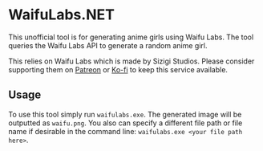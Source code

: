 ﻿# WaifuLabs.NET

This unofficial tool is for generating anime girls using Waifu Labs. The tool queries the Waifu Labs API to generate a random anime girl. 

This relies on Waifu Labs which is made by Sizigi Studios. 
Please consider supporting them on [Patreon](https://www.patreon.com/bePatron?u=23037728) or [Ko-fi](https://ko-fi.com/B0B5106CI) to keep this service available.

## Usage
To use this tool simply run `waifulabs.exe`. The generated image will be outputted as `waifu.png`. You also can specify a different file path or file name if desirable in the command line: `waifulabs.exe <your file path here>`.
